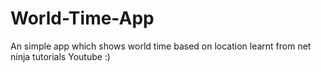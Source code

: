# World-Time-App
An simple app which shows world time based on location learnt from net ninja tutorials Youtube :)
